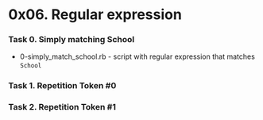 # 0x06. Regular expression

### Task 0. Simply matching School 
* 0-simply_match_school.rb - script with regular expression that matches `School`

### Task 1. Repetition Token #0

### Task 2. Repetition Token #1
